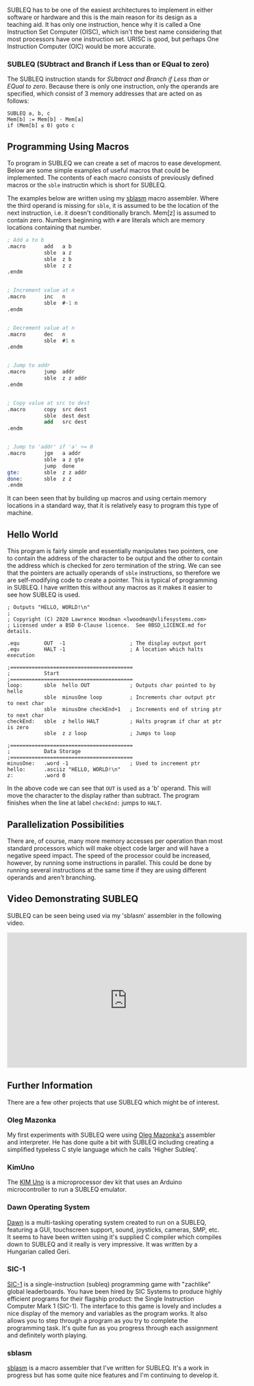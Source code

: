 SUBLEQ has to be one of the easiest architectures to implement in either software or hardware and this is the main reason for its design as a teaching aid.  It has only one instruction, hence why it is called a One Instruction Set Computer (OISC), which isn't the best name considering that most processors have one instruction set.  URISC is good, but perhaps One Instruction Computer (OIC) would be more accurate.

### SUBLEQ (SUbtract and Branch if Less than or EQual to zero)

The SUBLEQ instruction stands for _SUbtract and Branch if Less than or EQual to zero_.  Because there is only one instruction, only the operands are specified, which consist of 3 memory addresses that are acted on as follows:

```` text
SUBLEQ a, b, c
Mem[b] := Mem[b] - Mem[a]
if (Mem[b] ≤ 0) goto c
````

## Programming Using Macros
To program in SUBLEQ we can create a set of macros to ease development.  Below are some simple examples of useful macros that could be implemented.  The contents of each macro consists of previously defined macros or the `sble` instructin which is short for SUBLEQ.

The examples below are written using my [sblasm](https://github.com/lawrencewoodman/sblasm) macro assembler.  Where the third operand is missing for `sble`, it is assumed to be the location of the next instruction, i.e. it doesn't conditionally branch.  Mem\[z\] is assumed to contain zero.  Numbers beginning with `#` are literals which are memory locations containing that number.

``` nasm
; Add a to b
.macro      add   a b
            sble  a z
            sble  z b
            sble  z z
.endm


; Increment value at n
.macro      inc   n
            sble  #-1 n
.endm


; Decrement value at n
.macro      dec   n
            sble  #1 n
.endm


; Jump to addr
.macro      jump  addr
            sble  z z addr
.endm


; Copy value at src to dest
.macro      copy  src dest
            sble  dest dest
            add   src dest
.endm


; Jump to 'addr' if 'a' >= 0
.macro      jge   a addr
            sble  a z gte
            jump  done
gte:        sble  z z addr
done:       sble  z z
.endm
```

It can been seen that by building up macros and using certain memory locations in a standard way, that it is relatively easy to program this type of machine.

## Hello World
This program is fairly simple and essentially manipulates two pointers, one to contain the address of the character to be output and the other to contain the address which is checked for zero termination of the string.  We can see that the pointers are actually operands of `sble` instructions, so therefore we are self-modifying code to create a pointer.  This is typical of programming in SUBLEQ.  I have written
this without any macros as it makes it easier to see how SUBLEQ is used.

```
; Outputs "HELLO, WORLD!\n"
;
; Copyright (C) 2020 Lawrence Woodman <lwoodman@vlifesystems.com>
; Licensed under a BSD 0-Clause licence.  See 0BSD_LICENCE.md for details.

.equ        OUT  -1                     ; The display output port
.equ        HALT -1                     ; A location which halts execution

;========================================
;           Start
;========================================
loop:       sble  hello OUT             ; Outputs char pointed to by hello
            sble  minusOne loop         ; Increments char output ptr to next char
            sble  minusOne checkEnd+1   ; Increments end of string ptr to next char
checkEnd:   sble  z hello HALT          ; Halts program if char at ptr is zero
            sble  z z loop              ; Jumps to loop

;========================================
;           Data Storage
;========================================
minusOne:   .word -1                    ; Used to increment ptr
hello:      .asciiz "HELLO, WORLD!\n"
z:          .word 0
```

In the above code we can see that `OUT` is used as a 'b' operand.  This will move the character to the display rather than subtract.  The program finishes when the line at label `checkEnd:` jumps to `HALT`.

## Parallelization Possibilities
There are, of course, many more memory accesses per operation than most standard processors which will make object code larger and will have a negative speed impact.  The speed of the processor could be increased, however, by running some instructions in parallel.  This could be done by running several instructions at the same time if they are using different operands and aren't branching.

## Video Demonstrating SUBLEQ

SUBLEQ can be seen being used via my 'sblasm' assembler in the following video.

<div class="youtube-wrapper">
<iframe width="560" height="315" src="https://www.youtube.com/embed/o0e7_U7ZmBM" frameborder="0" allow="accelerometer; autoplay; encrypted-media; gyroscope; picture-in-picture" allowfullscreen></iframe>
</div>


## Further Information
There are a few other projects that use SUBLEQ which might be of interest.

### Oleg Mazonka
My first experiments with SUBLEQ were using [Oleg Mazonka's](http://mazonka.com/subleq/index.html) assembler and interpreter.  He has done quite a bit with SUBLEQ including creating a simplified typeless C style language which he calls 'Higher Subleq'.

### KimUno

The [KIM Uno](https://www.instructables.com/id/The-KIM-Uno-a-5-Microprocessor-Dev-Kit-Emulator/) is a microprocessor dev kit that uses an Arduino microcontroller to run a SUBLEQ emulator.

### Dawn Operating System

[Dawn](http://gerigeri.uw.hu/DawnOS/index.html) is a multi-tasking operating system created to run on a SUBLEQ, featuring a GUI, touchscreen support, sound, joysticks, cameras, SMP, etc.  It seems to have been written using it's supplied C compiler which compiles down to SUBLEQ and it really is very impressive.  It was written by a Hungarian called Geri.

### SIC-1

[SIC-1](https://jaredkrinke.itch.io/sic-1) is a single-instruction (subleq) programming game with "zachlike" global leaderboards.  You have been hired by SIC Systems to produce highly efficient programs for their flagship product: the Single Instruction Computer Mark 1 (SIC-1).  The interface to this game is lovely and includes a nice display of the memory and variables as the program works.  It also allows you to step through a program as you try to complete the programming task.  It's quite fun as you progress through each assignment and definitely worth playing.

### sblasm

[sblasm](https://github.com/lawrencewoodman/sblasm) is a macro assembler that I've written for SUBLEQ.  It's a work in progress but has some quite nice features and I'm continuing to develop it.
